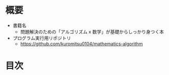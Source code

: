 # 概要

- 書籍名
  - 問題解決のための「アルゴリズム x 数学」が基礎からしっかり身つく本
- プログラム実行用リポジトリ
  - https://github.com/kuromitsu0104/mathematics-algorithm

# 目次
